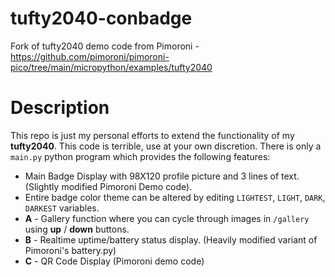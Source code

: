 # tufty2040-conbadge
Fork of tufty2040 demo code from Pimoroni - https://github.com/pimoroni/pimoroni-pico/tree/main/micropython/examples/tufty2040
# Description

This repo is just my personal efforts to extend the functionality of my **tufty2040**. This code is terrible, use at your own discretion. 
There is only a `main.py` python program which provides the following features:
 - Main Badge Display with 98X120 profile picture and 3 lines of text. (Slightly modified Pimoroni Demo code).
 - Entire badge color theme can be altered by editing `LIGHTEST`, `LIGHT`, `DARK`, `DARKEST` variables.
 - **A** - Gallery function where you can cycle through images in `/gallery`  using **up** / **down** buttons.
 - **B** - Realtime uptime/battery status display. (Heavily modified variant of Pimoroni's battery.py)
 - **C** - QR Code Display (Pimoroni demo code)
